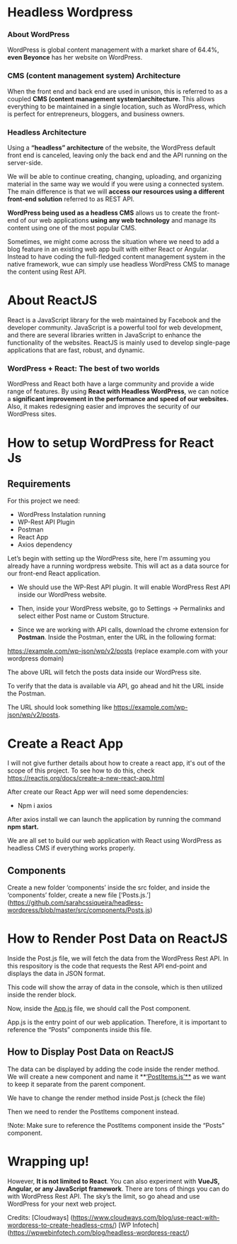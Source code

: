 # Headless Wordpress

### About WordPress

WordPress is global content management with a market share of 64.4%, **even Beyonce** has her website on WordPress.

### CMS (content management system) Architecture

When the front end and back end are used in unison, this is referred to as a coupled **CMS (content management system)architecture.** This allows everything to be maintained in a single location, such as WordPress, which is perfect for entrepreneurs, bloggers, and business owners.

### Headless Architecture

Using a **“headless” architecture** of the website, the WordPress default front end is canceled, leaving only the back end and the API running on the server-side.

We will be able to continue creating, changing, uploading, and organizing material in the same way we would if you were using a connected system. The main difference is that we will **access our resources using a different front-end solution** referred to as REST API.

**WordPress being used as a headless CMS** allows us to create the front-end of our web applications **using any web technology** and manage its content using one of the most popular CMS.

Sometimes, we might come across the situation where we need to add a blog feature in an existing web app built with either React or Angular. Instead to have coding the full-fledged content management system in the native framework, wue can simply use headless WordPress CMS to manage the content using Rest API.

# About ReactJS

React is a JavaScript library for the web maintained by Facebook and the developer community. JavaScript is a powerful tool for web development, and there are several libraries written in JavaScript to enhance the functionality of the websites. ReactJS is mainly used to develop single-page applications that are fast, robust, and dynamic.

### WordPress + React: The best of two worlds

WordPress and React both have a large community and provide a wide range of features. By using **React with Headless WordPress**, we can notice a **significant improvement in the performance and speed of our websites.** Also, it makes redesigning easier and improves the security of our WordPress sites.


# How to setup WordPress for React Js

## Requirements 

For this project we need:

- WordPress Instalation running
- WP-Rest API Plugin
- Postman
- React App
- Axios dependency

Let’s begin with setting up the WordPress site, here I'm assuming you already have a running wordpress website. This will act as a data source for our front-end React application.

- We should use the WP-Rest API plugin. It will enable WordPress Rest API inside our WordPress website.

- Then, inside your WordPress website, go to Settings → Permalinks and select either Post name or Custom Structure.

- Since we are working with API calls, download the chrome extension for **Postman**. Inside the Postman, enter the URL in the following format:

https://example.com/wp-json/wp/v2/posts (replace example.com with your wordpress domain)

The above URL will fetch the posts data inside our WordPress site.

To verify that the data is available via API, go ahead and hit the URL inside the Postman.

The URL should look something like https://example.com/wp-json/wp/v2/posts.


# Create a React App

I will not give further details about how to create a react app, it's out of the scope of this project. To see how to do this, check https://reactjs.org/docs/create-a-new-react-app.html

After create our React App wer will need some dependencies:

- Npm i axios

After axios install we can launch the application by running the command **npm start.**

We are all set to build our web application with React using WordPress as headless CMS if everything works properly.

## Components

Create a new folder ‘components’ inside the src folder, and inside the ‘components’ folder, create a new file [‘Posts.js.’] (https://github.com/sarahcssiqueira/headless-wordpress/blob/master/src/components/Posts.js)



# How to Render Post Data on ReactJS

Inside the Post.js file, we will fetch the data from the WordPress Rest API. In this respository is the code that requests the Rest API end-point and displays the data in JSON format.

This code will show the array of data in the console, which is then utilized inside the render block.

Now, inside the [App.js](https://github.com/sarahcssiqueira/headless-wordpress/blob/master/src/App.js) file, we should call the Post component.



App.js is the entry point of our web application. Therefore, it is important to reference the “Posts” components inside this file.

## How to Display Post Data on ReactJS

The data can be displayed by adding the code inside the render method. We will create a new component and name it **[‘PostItems.js’**](https://github.com/sarahcssiqueira/headless-wordpress/blob/master/src/components/PostItems.js) as we want to keep it separate from the parent component.


We have to change the render method inside Post.js (check the file)

Then we need to render the PostItems component instead.

!Note: Make sure to reference the PostItems component inside the “Posts” component.


# Wrapping up!

However, **It is not limited to React**. You can also experiment with **VueJS, Angular, or any JavaScript framework**. 
There are tons of things you can do with WordPress Rest API. The sky’s the limit, so go ahead and use WordPress for your next web project.


Credits: [Cloudways] (https://www.cloudways.com/blog/use-react-with-wordpress-to-create-headless-cms/)
[WP Infotech] (https://wpwebinfotech.com/blog/headless-wordpress-react/)
